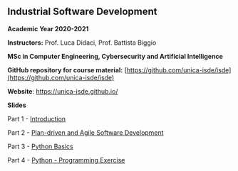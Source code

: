 ## Industrial Software Development
**Academic Year 2020-2021**

**Instructors:** Prof. Luca Didaci, Prof. Battista Biggio

**MSc in Computer Engineering, Cybersecurity and Artificial Intelligence**

**GitHub repository for course material:** [https://github.com/unica-isde/isde](https://github.com/unica-isde/isde)

**Website**: https://unica-isde.github.io/


**Slides**

Part 1 - [Introduction](https://github.com/unica-isde/isde/blob/master/slides/01-Introduction.pdf)

Part 2 - [Plan-driven and Agile Software Development](https://github.com/unica-isde/isde/blob/master/slides/02-Agile.pdf)

Part 3 - [Python Basics](https://github.com/unica-isde/isde/blob/master/slides/03-Python.pdf)

Part 4 - [Python - Programming Exercise](https://github.com/unica-isde/isde/blob/master/slides/04-Python-MNIST.pdf)
